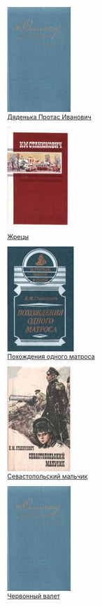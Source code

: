 ![](Дяденька%20Протас%20Иванович.jpg)  
[Дяденька Протас Иванович](Дяденька%20Протас%20Иванович.txt)

![](Жрецы.jpg)  
[Жрецы](Жрецы.txt)

![](Похождения%20одного%20матроса.jpg)  
[Похождения одного матроса](Похождения%20одного%20матроса.txt)

![](Севастопольский%20мальчик.jpg)  
[Севастопольский мальчик](Севастопольский%20мальчик.txt)

![](Червонный%20валет.jpg)  
[Червонный валет](Червонный%20валет.txt)
